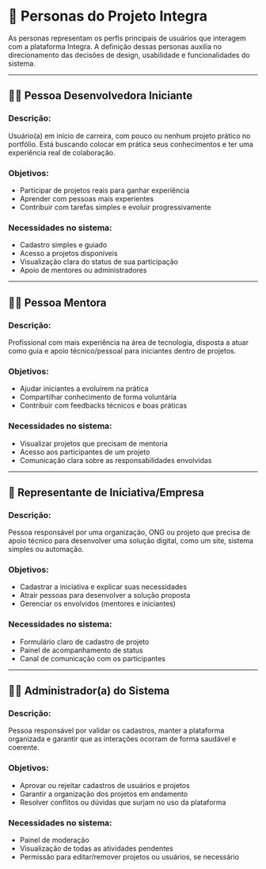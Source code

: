 # 👤 Personas do Projeto Integra

As personas representam os perfis principais de usuários que interagem com a plataforma Integra. A definição dessas personas auxilia no direcionamento das decisões de design, usabilidade e funcionalidades do sistema.

---

## 🧑‍💻 Pessoa Desenvolvedora Iniciante

### Descrição:

Usuário(a) em início de carreira, com pouco ou nenhum projeto prático no portfólio. Está buscando colocar em prática seus conhecimentos e ter uma experiência real de colaboração.

### Objetivos:

- Participar de projetos reais para ganhar experiência
- Aprender com pessoas mais experientes
- Contribuir com tarefas simples e evoluir progressivamente

### Necessidades no sistema:

- Cadastro simples e guiado
- Acesso a projetos disponíveis
- Visualização clara do status de sua participação
- Apoio de mentores ou administradores

---

## 🧑‍🏫 Pessoa Mentora

### Descrição:

Profissional com mais experiência na área de tecnologia, disposta a atuar como guia e apoio técnico/pessoal para iniciantes dentro de projetos.

### Objetivos:

- Ajudar iniciantes a evoluírem na prática
- Compartilhar conhecimento de forma voluntária
- Contribuir com feedbacks técnicos e boas práticas

### Necessidades no sistema:

- Visualizar projetos que precisam de mentoria
- Acesso aos participantes de um projeto
- Comunicação clara sobre as responsabilidades envolvidas

---

## 🏢 Representante de Iniciativa/Empresa

### Descrição:

Pessoa responsável por uma organização, ONG ou projeto que precisa de apoio técnico para desenvolver uma solução digital, como um site, sistema simples ou automação.

### Objetivos:

- Cadastrar a iniciativa e explicar suas necessidades
- Atrair pessoas para desenvolver a solução proposta
- Gerenciar os envolvidos (mentores e iniciantes)

### Necessidades no sistema:

- Formulário claro de cadastro de projeto
- Painel de acompanhamento de status
- Canal de comunicação com os participantes

---

## 👩‍💼 Administrador(a) do Sistema

### Descrição:

Pessoa responsável por validar os cadastros, manter a plataforma organizada e garantir que as interações ocorram de forma saudável e coerente.

### Objetivos:

- Aprovar ou rejeitar cadastros de usuários e projetos
- Garantir a organização dos projetos em andamento
- Resolver conflitos ou dúvidas que surjam no uso da plataforma

### Necessidades no sistema:

- Painel de moderação
- Visualização de todas as atividades pendentes
- Permissão para editar/remover projetos ou usuários, se necessário
